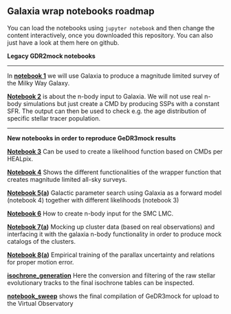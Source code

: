 ## Galaxia wrap notebooks roadmap

You can load the notebooks using ``jupyter notebook`` and then change the content interactively, once you downloaded this repository.
You can also just have a look at them here on github.

**Legacy GDR2mock notebooks**

------------------------------------

In **[notebook 1](https://github.com/jan-rybizki/Galaxia_wrap/blob/master/notebook/%5B1%5DCreating%20magnitude%20limited%20synthetic%20catalogues%20with%20Galaxia.ipynb)** we will use Galaxia to produce a magnitude limited survey of the Milky Way Galaxy.

**[Notebook 2](https://github.com/jan-rybizki/Galaxia_wrap/blob/master/notebook/%5B2%5DProviding%20n-body%20particle%20input%20for%20Galaxia.ipynb)** is about the n-body input to Galaxia. We will not use real n-body simulations but just create a CMD by producing SSPs with a constant SFR. The output can then be used to check e.g. the age distribution of specific stellar tracer population.

------------------------------------

**New notebooks in order to reproduce GeDR3mock results**

**[Notebook 3](https://github.com/jan-rybizki/Galaxia_wrap/blob/master/notebook/%5B3%5DComparing%20Catalogs%20CMDs%20per%20healpix.ipynb)** Can be used to create a likelihood function based on CMDs per HEALpix.

**[Notebook 4](https://github.com/jan-rybizki/Galaxia_wrap/blob/master/notebook/%5B4%5Dmag_limited_survey_function.ipynb)** Shows the different functionalities of the wrapper function that creates magnitude limited all-sky surveys.

**[Notebook 5](https://github.com/jan-rybizki/Galaxia_wrap/blob/master/notebook/%5B5%5D%20parameter%20search.ipynb)([a](https://github.com/jan-rybizki/Galaxia_wrap/blob/master/notebook/%5B5a%5Dinspect_parameter_search.ipynb))** Galactic parameter search using Galaxia as a forward model (notebook 4) together with different likelihoods (notebook 3)

**[Notebook 6](https://github.com/jan-rybizki/Galaxia_wrap/blob/master/notebook/%5B6%5DProviding%20n-body%20particle%20input%20of%20SMC%20LMC%20for%20GDR3mock.ipynb)** How to create n-body input for the SMC LMC.

**[Notebook 7](https://github.com/jan-rybizki/Galaxia_wrap/blob/master/notebook/%5B7%5Dcluster%20mockup.ipynb)([a](https://github.com/jan-rybizki/Galaxia_wrap/blob/master/notebook/%5B7a%5Dprepare_cluster_catalog.ipynb))** Mocking up cluster data (based on real observations) and interfacing it with the galaxia n-body functionality in order to produce mock catalogs of the clusters.

**[Notebook 8](https://github.com/jan-rybizki/Galaxia_wrap/blob/master/notebook/%5B8%5DTrain%20parallax%20and%20proper%20motion%20error_alternative_projection.ipynb)([a](https://github.com/jan-rybizki/Galaxia_wrap/blob/master/notebook/%5B8a%5DCalculate%20the%20error%20relations.ipynb))** Empirical training of the parallax uncertainty and relations for proper motion error. 

**[isochrone_generation](https://github.com/jan-rybizki/Galaxia_wrap/tree/master/notebook/isochrone_generation)** Here the conversion and filtering of the raw stellar evolutionary tracks to the final isochrone tables can be inspected.

**[notebook_sweep](https://github.com/jan-rybizki/Galaxia_wrap/tree/master/notebook/notebook_sweep)** shows the final compilation of GeDR3mock for upload to the Virtual Observatory
